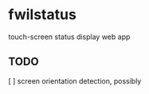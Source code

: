 fwilstatus
==========

touch-screen status display web app

TODO
----
[ ] screen orientation detection, possibly

